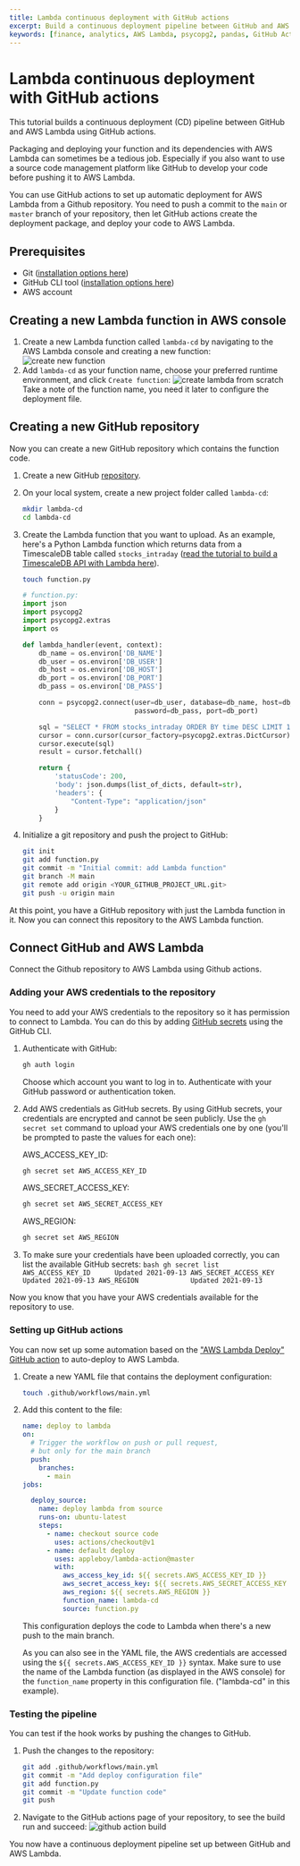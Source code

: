 ```yaml
---
title: Lambda continuous deployment with GitHub actions
excerpt: Build a continuous deployment pipeline between GitHub and AWS Lambda
keywords: [finance, analytics, AWS Lambda, psycopg2, pandas, GitHub Actions, pipeline]
---
```


# Lambda continuous deployment with GitHub actions
This tutorial builds a continuous deployment (CD) pipeline between GitHub and
AWS Lambda using GitHub actions.

Packaging and deploying your function and its dependencies with AWS Lambda can
sometimes be a tedious job. Especially if you also want to use a source code
management platform like GitHub to develop your code before pushing  it to AWS
Lambda.

You can use GitHub actions to set up automatic deployment for AWS Lambda from a
Github repository. You need to push a commit to the `main` or `master` branch of
your repository, then let GitHub actions create the deployment  package, and
deploy your code to AWS Lambda.

## Prerequisites
* Git ([installation options here](https://git-scm.com/book/en/v2/Getting-Started-Installing-Git))
* GitHub CLI tool ([installation options here](https://github.com/cli/cli#installation))
* AWS account

<procedure>

## Creating a new Lambda function in AWS console
1.  Create a new Lambda function called `lambda-cd` by navigating to the AWS Lambda console and creating a new function:
    ![create new function](https://assets.timescale.com/docs/images/tutorials/aws-lambda-tutorial/create_new_function.png)
1.  Add `lambda-cd` as your function name, choose your preferred runtime environment, and click `Create function`:
    ![create lambda from scratch](https://assets.timescale.com/docs/images/tutorials/aws-lambda-tutorial/from_scratch.png)
    Take a note of the function name, you need it later to configure the deployment file.

</procedure>

<procedure>

## Creating a new GitHub repository
Now you can create a new GitHub repository which contains the function code.

1.  Create a new GitHub [repository](https://github.com/new).
1.  On your local system, create a new project folder called `lambda-cd`:
    ```bash
    mkdir lambda-cd
    cd lambda-cd
    ```
1.  Create the Lambda function that you want to upload.
    As an example, here's a Python Lambda function which returns data from a TimescaleDB table called `stocks_intraday`
    ([read the tutorial to build a TimescaleDB API with Lambda here][create-data-api]).
    ```bash
    touch function.py
    ```

    ```python
    # function.py:
    import json
    import psycopg2
    import psycopg2.extras
    import os

    def lambda_handler(event, context):
        db_name = os.environ['DB_NAME']
        db_user = os.environ['DB_USER']
        db_host = os.environ['DB_HOST']
        db_port = os.environ['DB_PORT']
        db_pass = os.environ['DB_PASS']

        conn = psycopg2.connect(user=db_user, database=db_name, host=db_host,
                                password=db_pass, port=db_port)

        sql = "SELECT * FROM stocks_intraday ORDER BY time DESC LIMIT 10"
        cursor = conn.cursor(cursor_factory=psycopg2.extras.DictCursor)
        cursor.execute(sql)
        result = cursor.fetchall()

        return {
            'statusCode': 200,
            'body': json.dumps(list_of_dicts, default=str),
            'headers': {
                "Content-Type": "application/json"
            }
        }
    ```
1.  Initialize a git repository and push the project to GitHub:
    ```bash
    git init
    git add function.py
    git commit -m "Initial commit: add Lambda function"
    git branch -M main
    git remote add origin <YOUR_GITHUB_PROJECT_URL.git>
    git push -u origin main
    ```

</procedure>

At this point, you have a GitHub repository with just the Lambda function in it. Now you can connect this repository
to the AWS Lambda function.

## Connect GitHub and AWS Lambda

Connect the Github repository to AWS Lambda using Github actions.

<procedure>

### Adding your AWS credentials to the repository
You need to add your AWS credentials to the repository so it has permission to connect to Lambda.
You can do this by adding [GitHub secrets][github-secrets] using the GitHub CLI.

1.  Authenticate with GitHub:
    ```bash
    gh auth login
    ```
    Choose which account you want to log in to. Authenticate with your GitHub
    password or authentication token.
1.  Add AWS credentials as GitHub secrets.
    By using GitHub secrets, your credentials are encrypted and cannot be seen
    publicly. Use the `gh secret set` command to upload your AWS credentials one by one
    (you'll be prompted to paste the values for each one):

    AWS_ACCESS_KEY_ID:
    ```bash
    gh secret set AWS_ACCESS_KEY_ID
    ```

    AWS_SECRET_ACCESS_KEY:
    ```bash
    gh secret set AWS_SECRET_ACCESS_KEY
    ```

    AWS_REGION:
    ```bash
    gh secret set AWS_REGION
    ```

1.   To make sure your credentials have been uploaded correctly, you can list the available GitHub secrets:
    ```bash
    gh secret list
    AWS_ACCESS_KEY_ID      Updated 2021-09-13
    AWS_SECRET_ACCESS_KEY  Updated 2021-09-13
    AWS_REGION             Updated 2021-09-13
    ```

</procedure>

Now you know that you have your AWS credentials available for the repository to use.

<procedure>

### Setting up GitHub actions
You can now set up some automation based on the ["AWS Lambda Deploy" GitHub action](https://github.com/marketplace/actions/aws-lambda-deploy)
to auto-deploy to AWS Lambda.

1.  Create a new YAML file that contains the deployment configuration:
    ```bash
    touch .github/workflows/main.yml
    ```

1.  Add this content to the file:
    ```yml
    name: deploy to lambda
    on:
      # Trigger the workflow on push or pull request,
      # but only for the main branch
      push:
        branches:
          - main
    jobs:

      deploy_source:
        name: deploy lambda from source
        runs-on: ubuntu-latest
        steps:
          - name: checkout source code
            uses: actions/checkout@v1
          - name: default deploy
            uses: appleboy/lambda-action@master
            with:
              aws_access_key_id: ${{ secrets.AWS_ACCESS_KEY_ID }}
              aws_secret_access_key: ${{ secrets.AWS_SECRET_ACCESS_KEY }}
              aws_region: ${{ secrets.AWS_REGION }}
              function_name: lambda-cd
              source: function.py
    ```
    This configuration deploys the code to Lambda when there's a new push to the main branch.

    As you can also see in the YAML file, the AWS credentials are accessed using the `${{ secrets.AWS_ACCESS_KEY_ID }}`
    syntax.
    Make sure to use the name of the Lambda function (as displayed in the AWS console) for the `function_name`
    property in this configuration file. ("lambda-cd" in this example).

</procedure>


<procedure>

### Testing the pipeline
You can test if the hook works by pushing the changes to GitHub.

1.  Push the changes to the repository:
    ```bash
    git add .github/workflows/main.yml
    git commit -m "Add deploy configuration file"
    git add function.py
    git commit -m "Update function code"
    git push
    ```
1.  Navigate to the GitHub actions page of your repository, to see the build run and succeed:
    ![github action build](https://assets.timescale.com/docs/images/tutorials/aws-lambda-tutorial/github_action_lambda.png)

</procedure>

You now have a continuous deployment pipeline set up between GitHub and AWS Lambda.

[create-data-api]: /timescaledb/:currentVersion:/tutorials/aws-lambda/create-data-api/
[github-secrets]: https://docs.github.com/en/actions/reference/encrypted-secrets

